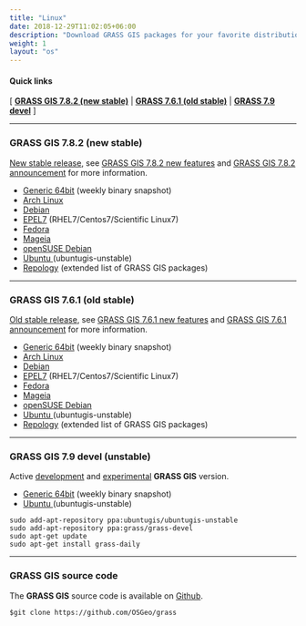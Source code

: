 ```yaml
---
title: "Linux"
date: 2018-12-29T11:02:05+06:00
description: "Download GRASS GIS packages for your favorite distribution."
weight: 1
layout: "os"
---
```


#### Quick links

[ [**GRASS GIS 7.8.2 (new stable)**](#GRASS-GIS-new-stable) | [**GRASS 7.6.1 (old stable)**](#GRASS-GIS-old-stable) | [**GRASS 7.9 devel**](#GRASS-GIS-devel) ]

<hr>

### <a name="GRASS-GIS-new-stable"></a> GRASS GIS 7.8.2 (new stable)

<div class="alert rounded-0 alert-success">
<i class="fa fa-info-circle"></i> <u>New stable release</u>, see <a href="(https://trac.osgeo.org/grass/wiki/Grass7/NewFeatures78 ">GRASS GIS 7.8.2 new features</a> and <a href="(https://trac.osgeo.org/grass/wiki/Release/7.8.2-News ">GRASS GIS 7.8.2 announcement</a> for more information.</div>

*  [Generic 64bit](https://grass.osgeo.org/grass78/binary/linux/snapshot) (weekly binary snapshot)
*  [Arch Linux](https://aur.archlinux.org/packages/grass/) 
*  [Debian](http://packages.debian.org/grass) 
*  [EPEL7](https://copr.fedorainfracloud.org/coprs/neteler/grass78/) (RHEL7/Centos7/Scientific Linux7)
*  [Fedora](https://copr.fedorainfracloud.org/coprs/neteler/grass78/) 
*  [Mageia](http://madb.mageia.org/package/show/name/grass/) 
*  [openSUSE Debian](https://build.opensuse.org/package/show/Application:Geo/grass)
*  [Ubuntu ](https://launchpad.net/~ubuntugis/+archive/ubuntu/ubuntugis-unstable)  (ubuntugis-unstable)
*  [Repology](https://repology.org/project/grass/versions) (extended list of GRASS GIS packages)

<hr>

### <a name="GRASS-GIS-old-stable"></a> GRASS GIS 7.6.1 (old stable)

<div class="alert rounded-0 alert-warning">
<i class="fa fa-info-circle"></i> <u>Old stable release</u>, see <a href="https://trac.osgeo.org/grass/wiki/Grass7/NewFeatures76">GRASS GIS 7.6.1 new features</a> and  <a href="https://trac.osgeo.org/grass/wiki/Release/7.6.1-News">GRASS GIS 7.6.1 announcement</a> for more information.
</div>

*  [Generic 64bit](https://grass.osgeo.org/grass78/binary/linux/snapshot) (weekly binary snapshot)
*  [Arch Linux](https://aur.archlinux.org/packages/grass/) 
*  [Debian](http://packages.debian.org/grass) 
*  [EPEL7](https://copr.fedorainfracloud.org/coprs/neteler/grass78/) (RHEL7/Centos7/Scientific Linux7)
*  [Fedora](https://copr.fedorainfracloud.org/coprs/neteler/grass78/) 
*  [Mageia](http://madb.mageia.org/package/show/name/grass/) 
*  [openSUSE Debian](https://build.opensuse.org/package/show/Application:Geo/grass)
*  [Ubuntu ](https://launchpad.net/~ubuntugis/+archive/ubuntu/ubuntugis-unstable)  (ubuntugis-unstable)
*  [Repology](https://repology.org/project/grass/versions) (extended list of GRASS GIS packages)

<hr>

### <a name="GRASS-GIS-devel"></a> GRASS GIS 7.9 devel (unstable)

<div class="alert rounded-0 alert-info">
<i class="fa fa-info-circle"></i> Active <u>development</u> and <u>experimental</u> <b>GRASS GIS</b> version.
</div>

*  [Generic 64bit](https://grass.osgeo.org/grass79/binary/linux/snapshot/) (weekly binary snapshot)
*  [Ubuntu ](https://launchpad.net/~grass/+archive/ubuntu/grass-devel)  (ubuntugis-unstable)

<pre><code class="shell">sudo add-apt-repository ppa:ubuntugis/ubuntugis-unstable
sudo add-apt-repository ppa:grass/grass-devel
sudo apt-get update
sudo apt-get install grass-daily</code></pre>

<hr>


### GRASS GIS source code

The **GRASS GIS** source code is available on <a href="https://github.com/OSGeo/grass" target="_blank"><i class="fa fa-github"></i> Github</a>.

<pre><code class="git">$git clone https://github.com/OSGeo/grass</code></pre>
